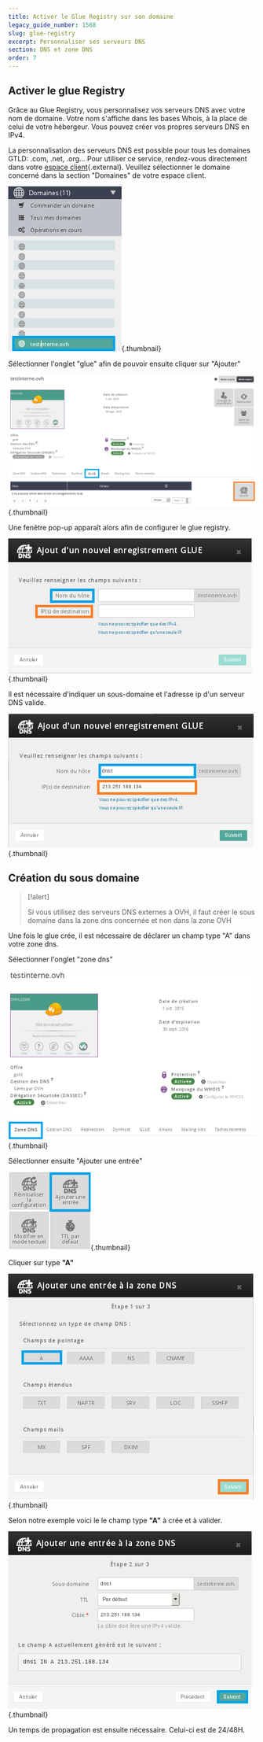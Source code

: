 ```yaml
---
title: Activer le Glue Registry sur son domaine
legacy_guide_number: 1568
slug: glue-registry
excerpt: Personnaliser ses serveurs DNS
section: DNS et zone DNS
order: 7
---
```



## Activer le glue Registry
Grâce au Glue Registry, vous personnalisez vos serveurs DNS avec votre nom de domaine. Votre nom s'affiche dans les bases Whois, à la place de celui de votre hébergeur. Vous pouvez créer vos propres serveurs DNS en IPv4.

La personnalisation des serveurs DNS est possible pour tous les domaines GTLD: .com, .net, .org... Pour utiliser ce service, rendez-vous directement dans votre [espace client](https://www.ovh.com/manager/web/login.html){.external}. Veuillez sélectionner le domaine concerné dans la section "Domaines" de votre espace client.


![domains](images/2903.png){.thumbnail}

Sélectionner l'onglet "glue" afin de pouvoir ensuite cliquer sur "Ajouter"


![domains](images/2900.png){.thumbnail}

Une fenêtre pop-up apparaît alors afin de configurer le glue registry.


![domains](images/2901.png){.thumbnail}

Il est nécessaire d'indiquer un sous-domaine et l'adresse ip d'un serveur DNS valide.


![domains](images/2902.png){.thumbnail}


## Création du sous domaine


> [!alert]
>
> Si vous utilisez des serveurs DNS externes à OVH, il faut créer le sous
> domaine dans la zone dns concernée et non dans la zone OVH
> 

Une fois le glue crée, il est nécessaire de déclarer un champ type "A" dans votre zone dns.

Sélectionner l'onglet "zone dns"


![domains](images/2953.png){.thumbnail}

Sélectionner ensuite "Ajouter une entrée"


![domains](images/2952.png){.thumbnail}

Cliquer sur type  **"A"**


![domains](images/2956.png){.thumbnail}

Selon notre exemple voici le le champ type  **"A"**  à crée et à valider.


![domains](images/2954.png){.thumbnail}

Un temps de propagation est ensuite nécessaire. Celui-ci est de 24/48H.